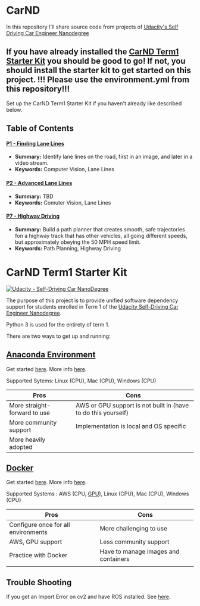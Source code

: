 # CarND
In this repository I'll share source code from projects of [Udacity's Self Driving Car Engineer Nanodegree](https://www.udacity.com/course/self-driving-car-engineer-nanodegree--nd013)

## If you have already installed the [CarND Term1 Starter Kit](https://github.com/udacity/CarND-Term1-Starter-Kit/blob/master/README.md) you should be good to go!   If not, you should install the starter kit to get started on this project. !!! Please use the environment.yml from this repository!!! ##

Set up the CarND Term1 Starter Kit if you haven't already like described below.

## Table of Contents

#### [P1 - Finding Lane Lines](CarND-LaneLines-P1)
 - **Summary:** Identify lane lines on the road, first in an image, and later in a video stream.
 - **Keywords:** Computer Vision, Lane Lines

#### [P2 - Advanced Lane Lines](CarND-Advanced-Lane-Lines-P2)
 - **Summary:** TBD
 - **Keywords:** Comuter Vision, Lane Lines

#### [P7 - Highway Driving](Todo)
- **Summary:** Build a path planner that creates smooth, safe trajectories fon a highway track that has other vehicles, all going different speeds, but approximately obeying the 50 MPH speed limit.
- **Keywords:** Path Planning, Highway Driving

# CarND Term1 Starter Kit

[![Udacity - Self-Driving Car NanoDegree](https://s3.amazonaws.com/udacity-sdc/github/shield-carnd.svg)](http://www.udacity.com/drive)

The purpose of this project is to provide unified software dependency support for students enrolled in Term 1 of the [Udacity Self-Driving Car Engineer Nanodegree](https://www.udacity.com/course/self-driving-car-engineer-nanodegree--nd013).

Python 3 is used for the entirety of term 1.

There are two ways to get up and running:

## [Anaconda Environment](doc/configure_via_anaconda.md)

Get started [here](doc/configure_via_anaconda.md). More info [here](http://conda.pydata.org/docs/).

Supported Sytems: Linux (CPU), Mac (CPU), Windows (CPU)

| Pros                         | Cons                                               |
|------------------------------|----------------------------------------------------|
| More straight-forward to use | AWS or GPU support is not built in (have to do this yourself)              |
| More community support       | Implementation is local and OS specific            |
| More heavily adopted         |                                                    |

## [Docker](doc/configure_via_docker.md)

Get started [here](doc/configure_via_docker.md). More info [here](http://docker.com).

Supported Systems : AWS (CPU, [GPU](doc/docker_for_aws.md)), Linux (CPU), Mac (CPU), Windows (CPU)

| Pros                                | Cons                                 |
|-------------------------------------|--------------------------------------|
| Configure once for all environments | More challenging to use              |
| AWS, GPU support                    | Less community support               |
| Practice with Docker              | Have to manage images and containers |
|                                     |                                      |

## Trouble Shooting

If you get an Import Error on cv2 and have ROS installed. See [here](https://stackoverflow.com/questions/43019951/after-install-ros-kinetic-cannot-import-opencv#).
